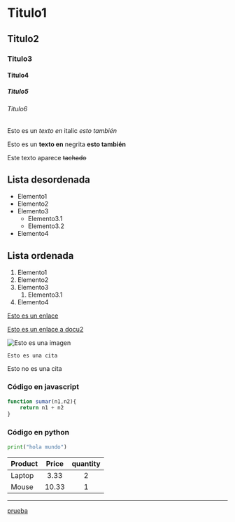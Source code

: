 # Titulo1
## Titulo2
### Titulo3
#### Titulo4
##### Titulo5
###### Titulo6

Esto es un *texto en* italic _esto también_

Esto es un **texto en** negrita __esto también__

Este texto aparece ~~tachado~~

## Lista desordenada ##
* Elemento1
* Elemento2
* Elemento3
    * Elemento3.1
    * Elemento3.2
* Elemento4

## Lista ordenada ##
1. Elemento1
2. Elemento2
3. Elemento3
    1. Elemento3.1
4. Elemento4

[Esto es un enlace](https://github.com "Esto es el tooltype")

[Esto es un enlace a docu2](docu2.md)

![Esto es una imagen](images/logo.png)

` Esto es una cita `

Esto no es una cita

### Código en javascript
```javascript
function sumar(n1,n2){
    return n1 + n2
}
```

### Código en python 
```python
print("hola mundo")
```

<!-- TABLES -->
| Product       | Price         |quantity   |
| ------------- |:-------------:| :--------:|
| Laptop        | 3.33          | 2         |
| Mouse         | 10.33         | 1         |

---

<a href="https://www.google.com" target="_blank">
prueba
</a>
